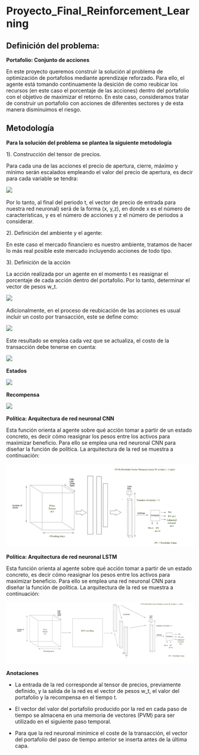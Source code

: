 # Proyecto_Final_Reinforcement_Learning


## Definición del problema:

**Portafolio: Conjunto de acciones**

En este proyecto queremos construir la solución al problema de optimización de portafolios mediante aprendizaje reforzado. Para ello, el agente está tomando continuamente la desición de como reubicar los recursos (en este caso el porcentaje de las acciones) dentro del portafolio con el objetivo de maximizar el retorno. En este caso, consideramos tratar de construir un portafolio con acciones de diferentes sectores y de esta manera disminuimos el riesgo.

## Metodología

**Para la solución del problema se plantea la siguiente metodología**

1). Construcción del tensor de precios.

Para cada una de las acciones el precio de apertura, cierre, máximo y mínimo serán escalados empleando el valor del precio de apertura, es decir para cada variable se tendra:


<img src="https://render.githubusercontent.com/render/math?math=X_i = \left[\frac{X_{i, t-n-1}}{Open_{t-n-1}},....,\frac{X_{i, t-1}}{Open_{t-1}} \right], \quad i=[Open, Close, High, Low]">

Por lo tanto, al final del periodo t, el vector de precio de entrada para nuestra red neuronal) será de la forma (x, y,z), en donde x es el número de características, y es el número de acciones y z el número de periodos a considerar.

2). Definición del ambiente y el agente:

En este caso el mercado financiero es nuestro ambiente, tratamos de hacer lo más real posible este mercado incluyendo acciones de todo tipo. 


3). Definición de la acción

La acción realizada por un agente en el momento t es reasignar el porcentaje de cada acción dentro del portafolio. Por lo tanto, determinar el vector de pesos w_t.

<img src="https://render.githubusercontent.com/render/math?math=a_t = w_t = [ w_{acc_1}, w_{acc_2}, ..., w_{acc_n}]">


Adicionalmente, en el proceso de reubicación de las acciones es usual incluir un costo por transacción, este se define como:

<img src="https://render.githubusercontent.com/render/math?math=cost_t = Vportafolio_{t-1}* tasa_{trans}* (w_t-w_{t-1})">

Este resultado se emplea cada vez que se actualiza, el costo de la transacción debe tenerse en cuenta:


<img src="https://render.githubusercontent.com/render/math?math=vectporta_t = (\sum Vportafolio_{t-1}*w_t)- (cost_t)">



**Estados**

<img src="https://render.githubusercontent.com/render/math?math=Estado_t = (Pricetensor_t, w_{t-1}, Vportafolio_{t-1})">

**Recompensa**

<img src="https://render.githubusercontent.com/render/math?math=Reward_{t} = (Vportafolio_t/ Vportafolio_{t-1}) - 1">


**Política: Arquitectura de red neuronal CNN**

Esta función orienta al agente sobre qué acción tomar a partir de un estado concreto, es decir cómo reasignar los pesos entre los activos para maximizar
beneficio. Para ello se emplea una red neuronal CNN para diseñar la función de política. La arquitectura de la red se muestra a continuación:

![title](https://raw.githubusercontent.com/ancastillar/Proyecto_Final_Series_Tiempo/main/datos/cnn.png)


**Política: Arquitectura de red neuronal LSTM**

Esta función orienta al agente sobre qué acción tomar a partir de un estado concreto, es decir cómo reasignar los pesos entre los activos para maximizar
beneficio. Para ello se emplea una red neuronal CNN para diseñar la función de política. La arquitectura de la red se muestra a continuación:

![title](https://raw.githubusercontent.com/ancastillar/Proyecto_Final_Series_Tiempo/main/datos/LSTM_.png)

**Anotaciones**

* La entrada de la red corresponde al tensor de precios, previamente definido, y la salida de la red es el vector de pesos w_t, el valor del portafolio y la recompensa en el tiempo t.

* El vector del valor del portafolio producido por la red
en cada paso de tiempo se almacena en una memoria de vectores 
(PVM) para ser utilizado en el siguiente paso temporal.


* Para que la red neuronal minimice el coste de la transacción, el vector del portafolio del paso de tiempo anterior se inserta antes de
la última capa. 

